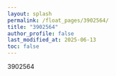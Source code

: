 ```yaml
---
layout: splash
permalink: /float_pages/3902564/
title: "3902564"
author_profile: false
last_modified_at: 2025-06-13
toc: false
---
```

 
3902564
